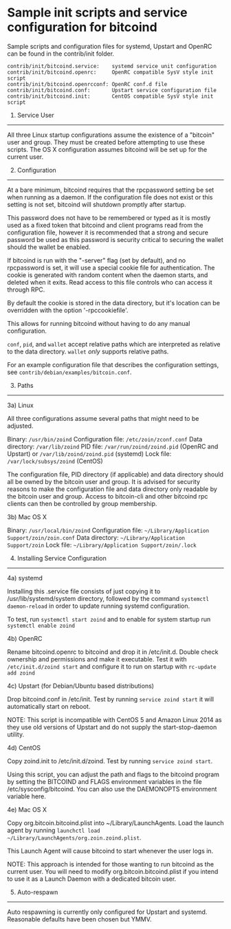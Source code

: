 Sample init scripts and service configuration for bitcoind
==========================================================

Sample scripts and configuration files for systemd, Upstart and OpenRC
can be found in the contrib/init folder.

    contrib/init/bitcoind.service:    systemd service unit configuration
    contrib/init/bitcoind.openrc:     OpenRC compatible SysV style init script
    contrib/init/bitcoind.openrcconf: OpenRC conf.d file
    contrib/init/bitcoind.conf:       Upstart service configuration file
    contrib/init/bitcoind.init:       CentOS compatible SysV style init script

1. Service User
---------------------------------

All three Linux startup configurations assume the existence of a "bitcoin" user
and group.  They must be created before attempting to use these scripts.
The OS X configuration assumes bitcoind will be set up for the current user.

2. Configuration
---------------------------------

At a bare minimum, bitcoind requires that the rpcpassword setting be set
when running as a daemon.  If the configuration file does not exist or this
setting is not set, bitcoind will shutdown promptly after startup.

This password does not have to be remembered or typed as it is mostly used
as a fixed token that bitcoind and client programs read from the configuration
file, however it is recommended that a strong and secure password be used
as this password is security critical to securing the wallet should the
wallet be enabled.

If bitcoind is run with the "-server" flag (set by default), and no rpcpassword is set,
it will use a special cookie file for authentication. The cookie is generated with random
content when the daemon starts, and deleted when it exits. Read access to this file
controls who can access it through RPC.

By default the cookie is stored in the data directory, but it's location can be overridden
with the option '-rpccookiefile'.

This allows for running bitcoind without having to do any manual configuration.

`conf`, `pid`, and `wallet` accept relative paths which are interpreted as
relative to the data directory. `wallet` *only* supports relative paths.

For an example configuration file that describes the configuration settings,
see `contrib/debian/examples/bitcoin.conf`.

3. Paths
---------------------------------

3a) Linux

All three configurations assume several paths that might need to be adjusted.

Binary:              `/usr/bin/zoind`
Configuration file:  `/etc/zoin/zconf.conf`
Data directory:      `/var/lib/zoind`
PID file:            `/var/run/zoind/zoind.pid` (OpenRC and Upstart) or `/var/lib/zoind/zoind.pid` (systemd)
Lock file:           `/var/lock/subsys/zoind` (CentOS)

The configuration file, PID directory (if applicable) and data directory
should all be owned by the bitcoin user and group.  It is advised for security
reasons to make the configuration file and data directory only readable by the
bitcoin user and group.  Access to bitcoin-cli and other bitcoind rpc clients
can then be controlled by group membership.

3b) Mac OS X

Binary:              `/usr/local/bin/zoind`
Configuration file:  `~/Library/Application Support/zoin/zoin.conf`
Data directory:      `~/Library/Application Support/zoin`
Lock file:           `~/Library/Application Support/zoin/.lock`

4. Installing Service Configuration
-----------------------------------

4a) systemd

Installing this .service file consists of just copying it to
/usr/lib/systemd/system directory, followed by the command
`systemctl daemon-reload` in order to update running systemd configuration.

To test, run `systemctl start zoind` and to enable for system startup run
`systemctl enable zoind`

4b) OpenRC

Rename bitcoind.openrc to bitcoind and drop it in /etc/init.d.  Double
check ownership and permissions and make it executable.  Test it with
`/etc/init.d/zoind start` and configure it to run on startup with
`rc-update add zoind`

4c) Upstart (for Debian/Ubuntu based distributions)

Drop bitcoind.conf in /etc/init.  Test by running `service zoind start`
it will automatically start on reboot.

NOTE: This script is incompatible with CentOS 5 and Amazon Linux 2014 as they
use old versions of Upstart and do not supply the start-stop-daemon utility.

4d) CentOS

Copy zoind.init to /etc/init.d/zoind. Test by running `service zoind start`.

Using this script, you can adjust the path and flags to the bitcoind program by
setting the BITCOIND and FLAGS environment variables in the file
/etc/sysconfig/bitcoind. You can also use the DAEMONOPTS environment variable here.

4e) Mac OS X

Copy org.bitcoin.bitcoind.plist into ~/Library/LaunchAgents. Load the launch agent by
running `launchctl load ~/Library/LaunchAgents/org.zoin.zoind.plist`.

This Launch Agent will cause bitcoind to start whenever the user logs in.

NOTE: This approach is intended for those wanting to run bitcoind as the current user.
You will need to modify org.bitcoin.bitcoind.plist if you intend to use it as a
Launch Daemon with a dedicated bitcoin user.

5. Auto-respawn
-----------------------------------

Auto respawning is currently only configured for Upstart and systemd.
Reasonable defaults have been chosen but YMMV.
